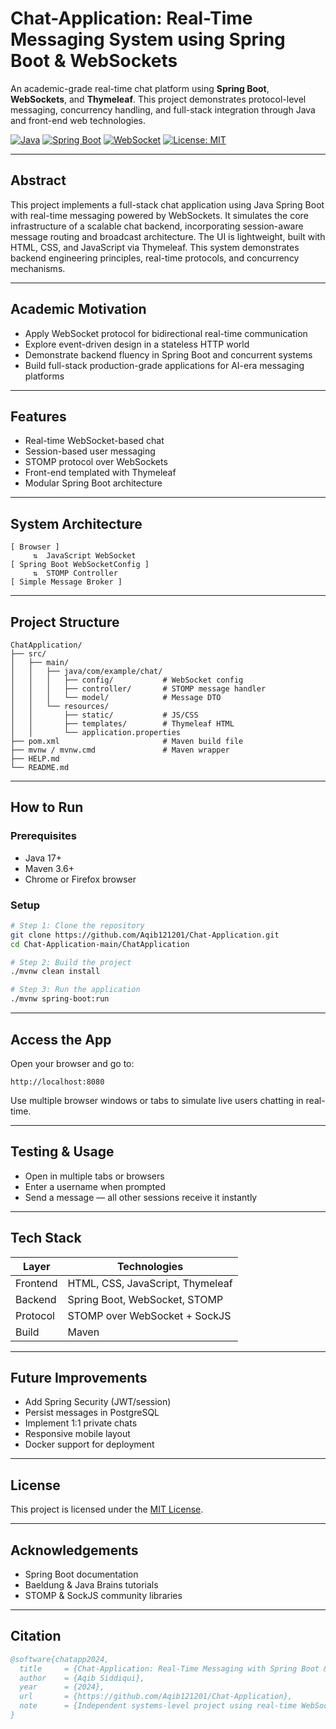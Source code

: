 
#  Chat-Application: Real-Time Messaging System using Spring Boot & WebSockets

An academic-grade real-time chat platform using **Spring Boot**, **WebSockets**, and **Thymeleaf**. This project demonstrates protocol-level messaging, concurrency handling, and full-stack integration through Java and front-end web technologies.

[![Java](https://img.shields.io/badge/Java-17-blue)](https://www.oracle.com/java/)
[![Spring Boot](https://img.shields.io/badge/Spring%20Boot-3.0-green)](https://spring.io/projects/spring-boot)
[![WebSocket](https://img.shields.io/badge/WebSocket-Enabled-lightgrey)](https://developer.mozilla.org/en-US/docs/Web/API/WebSockets_API)
[![License: MIT](https://img.shields.io/badge/License-MIT-yellow.svg)](https://opensource.org/licenses/MIT)

---

##  Abstract

This project implements a full-stack chat application using Java Spring Boot with real-time messaging powered by WebSockets. It simulates the core infrastructure of a scalable chat backend, incorporating session-aware message routing and broadcast architecture. The UI is lightweight, built with HTML, CSS, and JavaScript via Thymeleaf. This system demonstrates backend engineering principles, real-time protocols, and concurrency mechanisms.

---

##  Academic Motivation

- Apply WebSocket protocol for bidirectional real-time communication  
- Explore event-driven design in a stateless HTTP world  
- Demonstrate backend fluency in Spring Boot and concurrent systems  
- Build full-stack production-grade applications for AI-era messaging platforms  

---

##  Features

-  Real-time WebSocket-based chat
-  Session-based user messaging
-  STOMP protocol over WebSockets
-  Front-end templated with Thymeleaf
-  Modular Spring Boot architecture

---

##  System Architecture

```text
[ Browser ]
     ⇅  JavaScript WebSocket
[ Spring Boot WebSocketConfig ]
     ⇅  STOMP Controller
[ Simple Message Broker ]
````

---

##  Project Structure

```text
ChatApplication/
├── src/
│   ├── main/
│   │   ├── java/com/example/chat/
│   │   │   ├── config/           # WebSocket config
│   │   │   ├── controller/       # STOMP message handler
│   │   │   └── model/            # Message DTO
│   │   └── resources/
│   │       ├── static/           # JS/CSS
│   │       ├── templates/        # Thymeleaf HTML
│   │       └── application.properties
├── pom.xml                       # Maven build file
├── mvnw / mvnw.cmd               # Maven wrapper
├── HELP.md
└── README.md
```

---

##  How to Run

###  Prerequisites

* Java 17+
* Maven 3.6+
* Chrome or Firefox browser

###  Setup

```bash
# Step 1: Clone the repository
git clone https://github.com/Aqib121201/Chat-Application.git
cd Chat-Application-main/ChatApplication

# Step 2: Build the project
./mvnw clean install

# Step 3: Run the application
./mvnw spring-boot:run
```

---

##  Access the App

Open your browser and go to:

```
http://localhost:8080
```

Use multiple browser windows or tabs to simulate live users chatting in real-time.

---

##  Testing & Usage

* Open in multiple tabs or browsers
* Enter a username when prompted
* Send a message — all other sessions receive it instantly

---

##  Tech Stack

| Layer    | Technologies                     |
| -------- | -------------------------------- |
| Frontend | HTML, CSS, JavaScript, Thymeleaf |
| Backend  | Spring Boot, WebSocket, STOMP    |
| Protocol | STOMP over WebSocket + SockJS    |
| Build    | Maven                            |

---

##  Future Improvements

*  Add Spring Security (JWT/session)
*  Persist messages in PostgreSQL
*  Implement 1:1 private chats
*  Responsive mobile layout
*  Docker support for deployment

---

##  License

This project is licensed under the [MIT License](https://opensource.org/licenses/MIT).

---

##  Acknowledgements

* Spring Boot documentation
* Baeldung & Java Brains tutorials
* STOMP & SockJS community libraries

---

##  Citation

```bibtex
@software{chatapp2024,
  title     = {Chat-Application: Real-Time Messaging with Spring Boot & WebSockets},
  author    = {Aqib Siddiqui},
  year      = {2024},
  url       = {https://github.com/Aqib121201/Chat-Application},
  note      = {Independent systems-level project using real-time WebSocket communication.},
}
```


